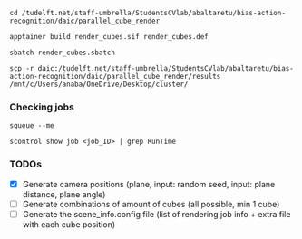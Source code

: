 

`cd /tudelft.net/staff-umbrella/StudentsCVlab/abaltaretu/bias-action-recognition/daic/parallel_cube_render`

`apptainer build render_cubes.sif render_cubes.def`

`sbatch render_cubes.sbatch`

```
scp -r daic:/tudelft.net/staff-umbrella/StudentsCVlab/abaltaretu/bias-action-recognition/daic/parallel_cube_render/results /mnt/c/Users/anaba/OneDrive/Desktop/cluster/
```


### Checking jobs
```
squeue --me

scontrol show job <job_ID> | grep RunTime
```


### TODOs

- [x] Generate camera positions (plane, input: random seed, input: plane distance, plane angle)
- [ ] Generate combinations of amount of cubes (all possible, min 1 cube)
- [ ] Generate the scene_info.config file (list of rendering job info + extra file with each cube position)